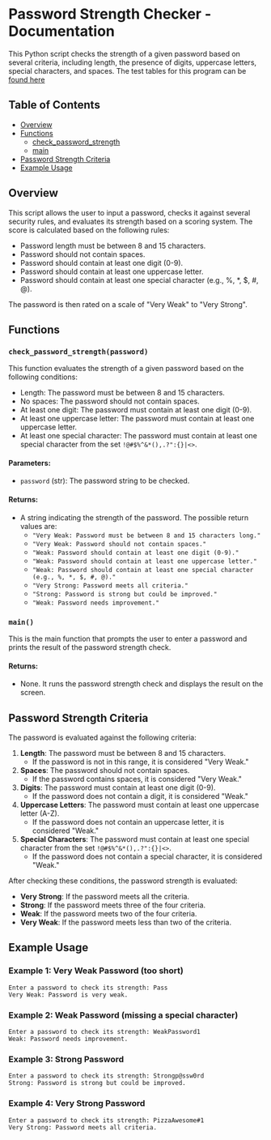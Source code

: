 # Password Strength Checker - Documentation

This Python script checks the strength of a given password based on several criteria, including length, the presence of digits, uppercase letters, special characters, and spaces. The test tables for this program can be [found here](https://docs.google.com/document/d/1L6EaZfExczh8xxAwX5ePwn-XTmAXs95mGBeiO3YIrDU/edit?usp=sharing)

## Table of Contents

- [Overview](#overview)
- [Functions](#functions)
  - [check_password_strength](#check_password_strength)
  - [main](#main)
- [Password Strength Criteria](#password-strength-criteria)
- [Example Usage](#example-usage)

## Overview

This script allows the user to input a password, checks it against several security rules, and evaluates its strength based on a scoring system. The score is calculated based on the following rules:

- Password length must be between 8 and 15 characters.
- Password should not contain spaces.
- Password should contain at least one digit (0-9).
- Password should contain at least one uppercase letter.
- Password should contain at least one special character (e.g., %, *, $, #, @).

The password is then rated on a scale of "Very Weak" to "Very Strong".

## Functions
### `check_password_strength(password)`

This function evaluates the strength of a given password based on the following conditions:

- Length: The password must be between 8 and 15 characters.
- No spaces: The password should not contain spaces.
- At least one digit: The password must contain at least one digit (0-9).
- At least one uppercase letter: The password must contain at least one uppercase letter.
- At least one special character: The password must contain at least one special character from the set `!@#$%^&*(),.?":{}|<>`.

#### Parameters:
- `password` (str): The password string to be checked.

#### Returns:
- A string indicating the strength of the password. The possible return values are:
  - `"Very Weak: Password must be between 8 and 15 characters long."`
  - `"Very Weak: Password should not contain spaces."`
  - `"Weak: Password should contain at least one digit (0-9)."`
  - `"Weak: Password should contain at least one uppercase letter."`
  - `"Weak: Password should contain at least one special character (e.g., %, *, $, #, @)."`
  - `"Very Strong: Password meets all criteria."`
  - `"Strong: Password is strong but could be improved."`
  - `"Weak: Password needs improvement."`

### `main()`

This is the main function that prompts the user to enter a password and prints the result of the password strength check.

#### Returns:
- None. It runs the password strength check and displays the result on the screen.

## Password Strength Criteria

The password is evaluated against the following criteria:

1. **Length**: The password must be between 8 and 15 characters.
   - If the password is not in this range, it is considered "Very Weak."
2. **Spaces**: The password should not contain spaces.
   - If the password contains spaces, it is considered "Very Weak."
3. **Digits**: The password must contain at least one digit (0-9).
   - If the password does not contain a digit, it is considered "Weak."
4. **Uppercase Letters**: The password must contain at least one uppercase letter (A-Z).
   - If the password does not contain an uppercase letter, it is considered "Weak."
5. **Special Characters**: The password must contain at least one special character from the set `!@#$%^&*(),.?":{}|<>`.
   - If the password does not contain a special character, it is considered "Weak."

After checking these conditions, the password strength is evaluated:

- **Very Strong**: If the password meets all the criteria.
- **Strong**: If the password meets three of the four criteria.
- **Weak**: If the password meets two of the four criteria.
- **Very Weak**: If the password meets less than two of the criteria.

## Example Usage

### Example 1: Very Weak Password (too short)

```plaintext
Enter a password to check its strength: Pass
Very Weak: Password is very weak.
```

### Example 2: Weak Password (missing a special character)

```plaintext
Enter a password to check its strength: WeakPassword1
Weak: Password needs improvement.
```

### Example 3: Strong Password

```plaintext
Enter a password to check its strength: Strongp@ssw0rd
Strong: Password is strong but could be improved.
```

### Example 4: Very Strong Password

```plaintext
Enter a password to check its strength: PizzaAwesome#1
Very Strong: Password meets all criteria.
```
